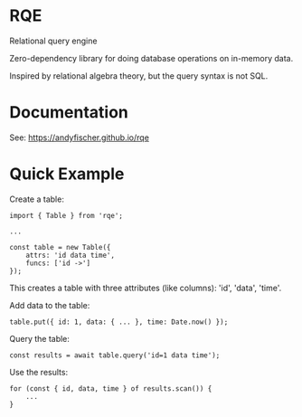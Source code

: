 
# RQE #

Relational query engine

Zero-dependency library for doing database operations on in-memory data.

Inspired by relational algebra theory, but the query syntax is not SQL.

# Documentation #

See: https://andyfischer.github.io/rqe

# Quick Example #

Create a table:

    import { Table } from 'rqe';

    ...

    const table = new Table({
        attrs: 'id data time',
        funcs: ['id ->']
    });

This creates a table with three attributes (like columns): 'id', 'data', 'time'.

Add data to the table:

    table.put({ id: 1, data: { ... }, time: Date.now() });

Query the table:

    const results = await table.query('id=1 data time');

Use the results:

    for (const { id, data, time } of results.scan()) {
        ...
    }
